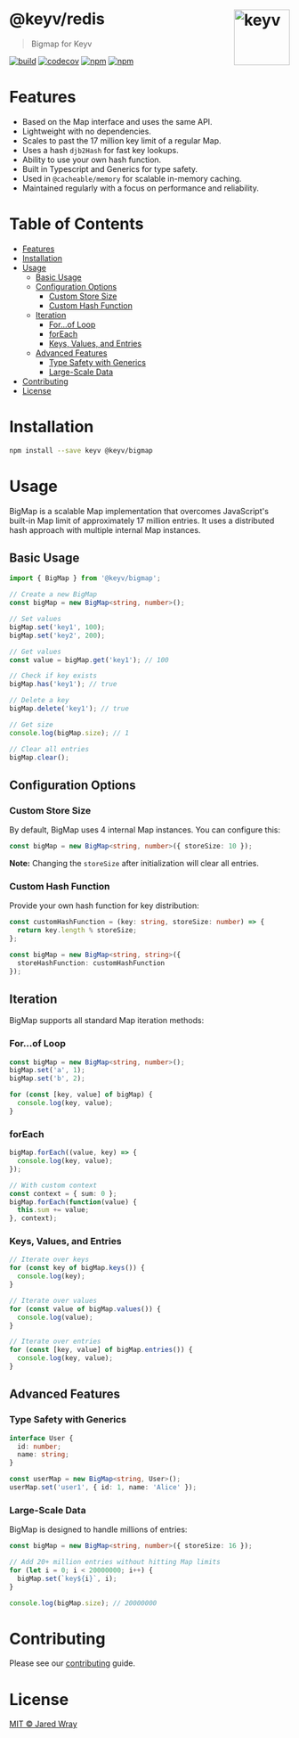 # @keyv/redis [<img width="100" align="right" src="https://jaredwray.com/images/keyv-symbol.svg" alt="keyv">](https://github.com/jaredwra/keyv)

> Bigmap for Keyv

[![build](https://github.com/jaredwray/keyv/actions/workflows/tests.yaml/badge.svg)](https://github.com/jaredwray/keyv/actions/workflows/tests.yaml)
[![codecov](https://codecov.io/gh/jaredwray/keyv/branch/main/graph/badge.svg?token=bRzR3RyOXZ)](https://codecov.io/gh/jaredwray/keyv)
[![npm](https://img.shields.io/npm/v/@keyv/redis.svg)](https://www.npmjs.com/package/@keyv/redis)
[![npm](https://img.shields.io/npm/dm/@keyv/redis)](https://npmjs.com/package/@keyv/redis)

# Features
* Based on the Map interface and uses the same API.
* Lightweight with no dependencies.
* Scales to past the 17 million key limit of a regular Map.
* Uses a hash `djb2Hash` for fast key lookups.
* Ability to use your own hash function.
* Built in Typescript and Generics for type safety.
* Used in `@cacheable/memory` for scalable in-memory caching.
* Maintained regularly with a focus on performance and reliability.

# Table of Contents

- [Features](#features)
- [Installation](#installation)
- [Usage](#usage)
  - [Basic Usage](#basic-usage)
  - [Configuration Options](#configuration-options)
    - [Custom Store Size](#custom-store-size)
    - [Custom Hash Function](#custom-hash-function)
  - [Iteration](#iteration)
    - [For...of Loop](#forof-loop)
    - [forEach](#foreach)
    - [Keys, Values, and Entries](#keys-values-and-entries)
  - [Advanced Features](#advanced-features)
    - [Type Safety with Generics](#type-safety-with-generics)
    - [Large-Scale Data](#large-scale-data)
- [Contributing](#contributing)
- [License](#license)

# Installation

```bash
npm install --save keyv @keyv/bigmap
```

# Usage

BigMap is a scalable Map implementation that overcomes JavaScript's built-in Map limit of approximately 17 million entries. It uses a distributed hash approach with multiple internal Map instances.

## Basic Usage

```typescript
import { BigMap } from '@keyv/bigmap';

// Create a new BigMap
const bigMap = new BigMap<string, number>();

// Set values
bigMap.set('key1', 100);
bigMap.set('key2', 200);

// Get values
const value = bigMap.get('key1'); // 100

// Check if key exists
bigMap.has('key1'); // true

// Delete a key
bigMap.delete('key1'); // true

// Get size
console.log(bigMap.size); // 1

// Clear all entries
bigMap.clear();
```

## Configuration Options

### Custom Store Size

By default, BigMap uses 4 internal Map instances. You can configure this:

```typescript
const bigMap = new BigMap<string, number>({ storeSize: 10 });
```

**Note:** Changing the `storeSize` after initialization will clear all entries.

### Custom Hash Function

Provide your own hash function for key distribution:

```typescript
const customHashFunction = (key: string, storeSize: number) => {
  return key.length % storeSize;
};

const bigMap = new BigMap<string, string>({
  storeHashFunction: customHashFunction
});
```

## Iteration

BigMap supports all standard Map iteration methods:

### For...of Loop

```typescript
const bigMap = new BigMap<string, number>();
bigMap.set('a', 1);
bigMap.set('b', 2);

for (const [key, value] of bigMap) {
  console.log(key, value);
}
```

### forEach

```typescript
bigMap.forEach((value, key) => {
  console.log(key, value);
});

// With custom context
const context = { sum: 0 };
bigMap.forEach(function(value) {
  this.sum += value;
}, context);
```

### Keys, Values, and Entries

```typescript
// Iterate over keys
for (const key of bigMap.keys()) {
  console.log(key);
}

// Iterate over values
for (const value of bigMap.values()) {
  console.log(value);
}

// Iterate over entries
for (const [key, value] of bigMap.entries()) {
  console.log(key, value);
}
```

## Advanced Features

### Type Safety with Generics

```typescript
interface User {
  id: number;
  name: string;
}

const userMap = new BigMap<string, User>();
userMap.set('user1', { id: 1, name: 'Alice' });
```

### Large-Scale Data

BigMap is designed to handle millions of entries:

```typescript
const bigMap = new BigMap<string, number>({ storeSize: 16 });

// Add 20+ million entries without hitting Map limits
for (let i = 0; i < 20000000; i++) {
  bigMap.set(`key${i}`, i);
}

console.log(bigMap.size); // 20000000
```

# Contributing

Please see our [contributing](https://github.com/jaredwray/keyv/blob/main/CONTRIBUTING.md) guide.

# License

[MIT © Jared Wray](LICENSE)
